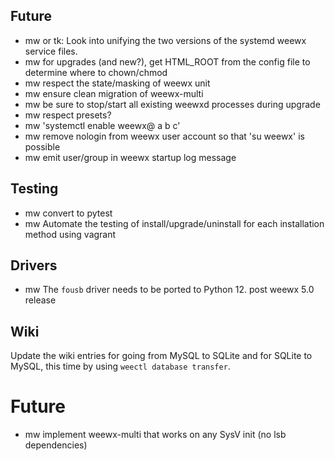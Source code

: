## Future

- mw or tk: Look into unifying the two versions of the systemd weewx service
  files.
- mw for upgrades (and new?), get HTML_ROOT from the config file to determine
   where to chown/chmod
- mw respect the state/masking of weewx unit
- mw ensure clean migration of weewx-multi
- mw be sure to stop/start all existing weewxd processes during upgrade
- mw respect presets?
- mw 'systemctl enable weewx@ a b c'
- mw remove nologin from weewx user account so that 'su weewx' is possible
- mw emit user/group in weewx startup log message


## Testing

- mw convert to pytest
- mw Automate the testing of install/upgrade/uninstall for each installation
    method using vagrant


## Drivers

- mw The `fousb` driver needs to be ported to Python 12.  post weewx 5.0 release


## Wiki

Update the wiki entries for going from MySQL to SQLite and for SQLite to MySQL,
this time by using `weectl database transfer`.


# Future

- mw implement weewx-multi that works on any SysV init (no lsb dependencies)


